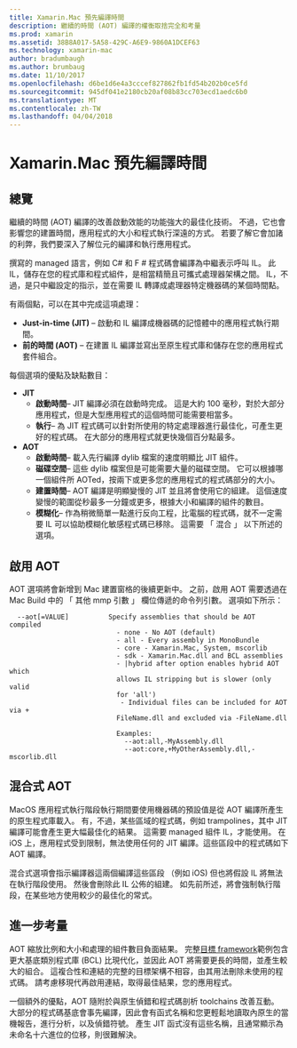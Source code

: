 ```yaml
---
title: Xamarin.Mac 預先編譯時間
description: 繼續的時間 (AOT) 編譯的權衡取捨完全和考量
ms.prod: xamarin
ms.assetid: 38B8A017-5A58-429C-A6E9-9860A1DCEF63
ms.technology: xamarin-mac
author: bradumbaugh
ms.author: brumbaug
ms.date: 11/10/2017
ms.openlocfilehash: d6be1d6e4a3cccef827862fb1fd54b202b0ce5fd
ms.sourcegitcommit: 945df041e2180cb20af08b83cc703ecd1aedc6b0
ms.translationtype: MT
ms.contentlocale: zh-TW
ms.lasthandoff: 04/04/2018
---
```

# <a name="xamarinmac-ahead-of-time-compilation"></a>Xamarin.Mac 預先編譯時間

## <a name="overview"></a>總覽

繼續的時間 (AOT) 編譯的改善啟動效能的功能強大的最佳化技術。 不過，它也會影響您的建置時間，應用程式的大小和程式執行深遠的方式。 若要了解它會加諸的利弊，我們要深入了解位元的編譯和執行應用程式。

撰寫的 managed 語言，例如 C# 和 F # 程式碼會編譯為中繼表示呼叫 IL。 此 IL，儲存在您的程式庫和程式組件，是相當精簡且可攜式處理器架構之間。 IL，不過，是只中繼設定的指示，並在需要 IL 轉譯成處理器特定機器碼的某個時間點。

有兩個點，可以在其中完成這項處理：

- **Just-in-time (JIT)** – 啟動和 IL 編譯成機器碼的記憶體中的應用程式執行期間。
- **前的時間 (AOT)** – 在建置 IL 編譯並寫出至原生程式庫和儲存在您的應用程式套件組合。

每個選項的優點及缺點數目：

- **JIT**
  - **啟動時間**– JIT 編譯必須在啟動時完成。 這是大約 100 毫秒，對於大部分應用程式，但是大型應用程式的這個時間可能需要相當多。
  - **執行**– 為 JIT 程式碼可以針對所使用的特定處理器進行最佳化，可產生更好的程式碼。 在大部分的應用程式就更快幾個百分點最多。
- **AOT**
  - **啟動時間**– 載入先行編譯 dylib 檔案的速度明顯比 JIT 組件。
  - **磁碟空間**– 這些 dylib 檔案但是可能需要大量的磁碟空間。 它可以根據哪一個組件所 AOTed，按兩下或更多您的應用程式的程式碼部分的大小。
  - **建置時間**– AOT 編譯是明顯變慢的 JIT 並且將會使用它的組建。 這個速度變慢的範圍從秒最多一分鐘或更多，根據大小和編譯的組件的數目。
  - **模糊化**– 作為稍微簡單一點進行反向工程，比電腦的程式碼，就不一定需要 IL 可以協助模糊化敏感程式碼已移除。 這需要 「 混合 」 以下所述的選項。

## <a name="enabling-aot"></a>啟用 AOT

AOT 選項將會新增到 Mac 建置窗格的後續更新中。 之前，啟用 AOT 需要透過在 Mac Build 中的 「 其他 mmp 引數 」 欄位傳遞的命令列引數。 選項如下所示：


      --aot[=VALUE]          Specify assemblies that should be AOT compiled
                               - none - No AOT (default)
                               - all - Every assembly in MonoBundle
                               - core - Xamarin.Mac, System, mscorlib
                               - sdk - Xamarin.Mac.dll and BCL assemblies
                               - |hybrid after option enables hybrid AOT which
                               allows IL stripping but is slower (only valid
                               for 'all')
                                - Individual files can be included for AOT via +
                               FileName.dll and excluded via -FileName.dll

                               Examples:
                                 --aot:all,-MyAssembly.dll
                                 --aot:core,+MyOtherAssembly.dll,-mscorlib.dll



## <a name="hybrid-aot"></a>混合式 AOT

MacOS 應用程式執行階段執行期間要使用機器碼的預設值是從 AOT 編譯所產生的原生程式庫載入。 有，不過，某些區域的程式碼，例如 trampolines，其中 JIT 編譯可能會產生更大幅最佳化的結果。 這需要 managed 組件 IL，才能使用。 在 iOS 上，應用程式受到限制，無法使用任何的 JIT 編譯。這些區段中的程式碼如下 AOT 編譯。

混合式選項會指示編譯器這兩個編譯這些區段 （例如 iOS) 但也將假設 IL 將無法在執行階段使用。 然後會刪除此 IL 公佈的組建。 如先前所述，將會強制執行階段，在某些地方使用較少的最佳化的常式。

## <a name="further-considerations"></a>進一步考量

AOT 縮放比例和大小和處理的組件數目負面結果。 完整[目標 framework](~/mac/platform/target-framework.md)範例包含更大基底類別程式庫 (BCL) 比現代化，並因此 AOT 將需要更長的時間，並產生較大的組合。 這複合性和連結的完整的目標架構不相容，由其用法刪除未使用的程式碼。 請考慮移現代再啟用連結，取得最佳結果，您的應用程式。

一個額外的優點，AOT 隨附於與原生偵錯和程式碼剖析 toolchains 改善互動。 大部分的程式碼基底會事先編譯，因此會有函式名稱和您更輕鬆地讀取內原生的當機報告，進行分析，以及偵錯符號。 產生 JIT 函式沒有這些名稱，且通常顯示為未命名十六進位的位移，則很難解決。

